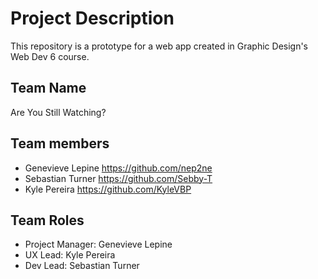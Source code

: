 # Project Description

This repository is a prototype for a web app created in Graphic Design's Web Dev 6 course.

## Team Name

Are You Still Watching?

## Team members

- Genevieve Lepine <https://github.com/nep2ne>
- Sebastian Turner <https://github.com/Sebby-T>
- Kyle Pereira <https://github.com/KyleVBP>

## Team Roles

- Project Manager: Genevieve Lepine
- UX Lead: Kyle Pereira
- Dev Lead: Sebastian Turner
